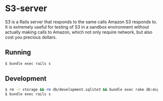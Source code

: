 # S3-server

S3 is a Rails server that responds to the same calls Amazon S3 responds to. It is extremely useful for testing of S3 in a sandbox environment without actually making calls to Amazon, which not only require network, but also cost you precious dollars.


## Running
```bash
$ bundle exec rails s
```

## Development
```bash
$ rm -r storage && rm db/development.sqlite3 && bundle exec rake db:migrate
$ bundle exec rails s
```
